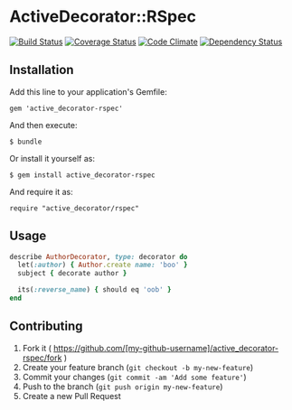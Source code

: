 # ActiveDecorator::RSpec

[![Build Status](https://img.shields.io/travis/mizoR/active_decorator-rspec/master.svg?style=flat)](https://travis-ci.org/mizoR/active_decorator-rspec)
[![Coverage Status](https://img.shields.io/coveralls/mizoR/active_decorator-rspec/master.svg?style=flat)](https://coveralls.io/r/mizoR/active_decorator-rspec?branch=master)
[![Code Climate](https://img.shields.io/codeclimate/github/mizoR/active_decorator-rspec/badges/gpa.svg?style=flat)](https://codeclimate.com/github/mizoR/active_decorator-rspec)
[![Dependency Status](https://img.shields.io/gemnasium/mizoR/active_decorator-rspec.svg?style=flat)](https://gemnasium.com/mizoR/active_decorator-rspec)


## Installation

Add this line to your application's Gemfile:

    gem 'active_decorator-rspec'

And then execute:

    $ bundle

Or install it yourself as:

    $ gem install active_decorator-rspec

And require it as:

```
require "active_decorator/rspec"
```

## Usage

```rb
describe AuthorDecorator, type: decorator do
  let(:author) { Author.create name: 'boo' }
  subject { decorate author }

  its(:reverse_name) { should eq 'oob' }
end
```

## Contributing

1. Fork it ( https://github.com/[my-github-username]/active_decorator-rspec/fork )
2. Create your feature branch (`git checkout -b my-new-feature`)
3. Commit your changes (`git commit -am 'Add some feature'`)
4. Push to the branch (`git push origin my-new-feature`)
5. Create a new Pull Request
